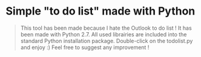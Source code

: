 # Simple "to do list" made with Python

> This tool has been made because I hate the Outlook to do list !
> It has been made with Python 2.7.
> All used librairies are included into the standard Python installation package.
> Double-click on the todolist.py and enjoy :)
> Feel free to suggest any improvement !

